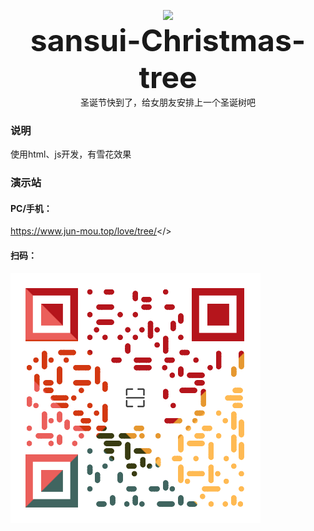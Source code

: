 <p align="center">
    <img src="https://api.paugram.com/wallpaper/?source=sina&category=us"/>
    <br><strong><font size=70>sansui-Christmas-tree</font></strong>
<br>圣诞节快到了，给女朋友安排上一个圣诞树吧
    <br>
</p>


### 说明
使用html、js开发，有雪花效果

### 演示站

#### PC/手机：

<a src='https://www.jun-mou.top/love/tree/'>https://www.jun-mou.top/love/tree/</>

#### 扫码：

![演示地址](%E5%BE%AE%E4%BF%A1%E5%9B%BE%E7%89%87_20231225164608.png)